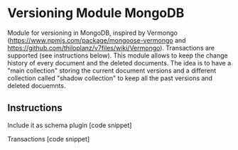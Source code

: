 # Versioning Module MongoDB
Module for versioning in MongoDB, inspired by Vermongo (https://www.npmjs.com/package/mongoose-vermongo and https://github.com/thiloplanz/v7files/wiki/Vermongo).
Transactions are supported (see instructions below). 
This module allows to keep the change history of every document and the deleted documents. The idea is to have a "main collection" storing the current document versions and a different collection called "shadow collection" to keep all the past versions and deleted docuemnts.



## Instructions

Include it as schema plugin
[code snippet]

Transactions
[code snippet]